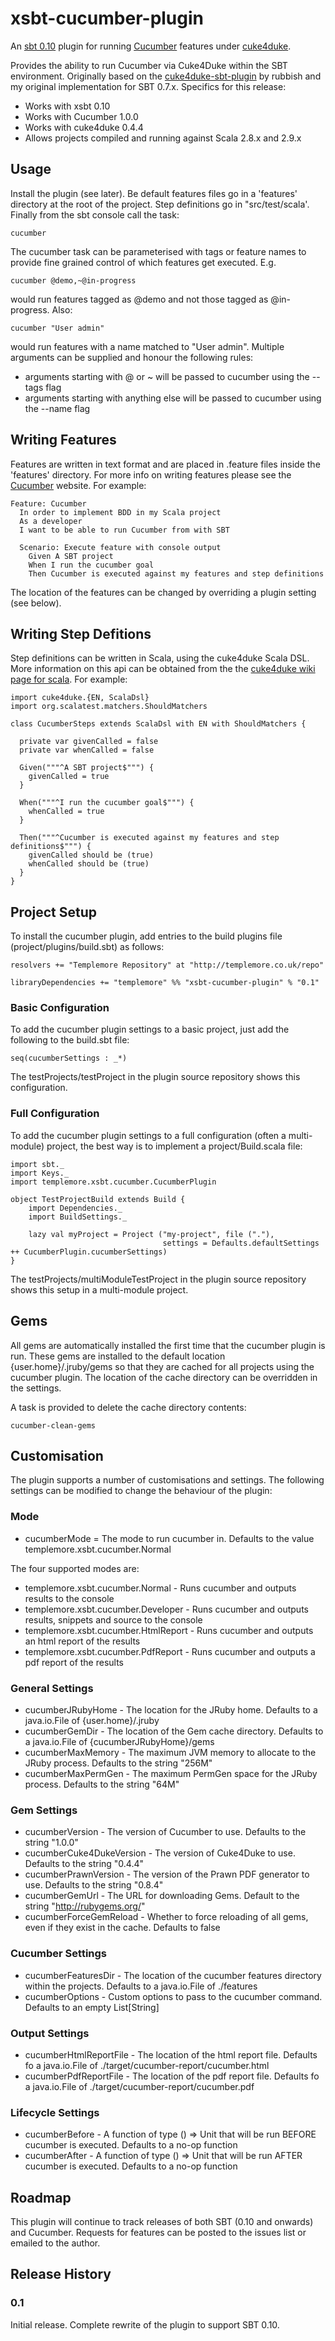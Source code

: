 xsbt-cucumber-plugin
====================

An [sbt 0.10](https://github.com/harrah/xsbt/wiki) plugin for running [Cucumber](http://cukes.info) features under [cuke4duke](http://github.com/aslakhellesoy/cuke4duke).

Provides the ability to run Cucumber via Cuke4Duke within the SBT environment. Originally based on the [cuke4duke-sbt-plugin](https://github.com/rubbish/cuke4duke-sbt-plugin) by rubbish and my original implementation for SBT 0.7.x. Specifics for this release:

* Works with xsbt 0.10
* Works with Cucumber 1.0.0
* Works with cuke4duke 0.4.4
* Allows projects compiled and running against Scala 2.8.x and 2.9.x

## Usage ##
Install the plugin (see later). Be default features files go in a 'features' directory at the root of the project. Step definitions go in "src/test/scala'. Finally from the sbt console call the task:

    cucumber

The cucumber task can be parameterised with tags or feature names to provide fine grained control of which features get executed. E.g.

    cucumber @demo,~@in-progress

would run features tagged as @demo and not those tagged as @in-progress. Also:

    cucumber "User admin"

would run features with a name matched to "User admin". Multiple arguments can be supplied and honour the following rules:

* arguments starting with @ or ~ will be passed to cucumber using the --tags flag
* arguments starting with anything else will be passed to cucumber using the --name flag

## Writing Features ##
Features are written in text format and are placed in .feature files inside the 'features' directory. For more info on writing features please see the [Cucumber](http://cukes.info) website.
For example:

    Feature: Cucumber
      In order to implement BDD in my Scala project
      As a developer
      I want to be able to run Cucumber from with SBT

      Scenario: Execute feature with console output
        Given A SBT project
        When I run the cucumber goal
        Then Cucumber is executed against my features and step definitions

The location of the features can be changed by overriding a plugin setting (see below).

## Writing Step Defitions ##
Step definitions can be written in Scala, using the cuke4duke Scala DSL. More information on this api can be obtained from the the [cuke4duke wiki page for scala](http://wiki.github.com/aslakhellesoy/cuke4duke/scala).
For example:

    import cuke4duke.{EN, ScalaDsl}
    import org.scalatest.matchers.ShouldMatchers

    class CucumberSteps extends ScalaDsl with EN with ShouldMatchers {

      private var givenCalled = false
      private var whenCalled = false

      Given("""^A SBT project$""") {
        givenCalled = true
      }

      When("""^I run the cucumber goal$""") {
        whenCalled = true
      }

      Then("""^Cucumber is executed against my features and step definitions$""") {
        givenCalled should be (true)
        whenCalled should be (true)
      }
    }

## Project Setup ##
To install the cucumber plugin, add entries to the build plugins file (project/plugins/build.sbt) as follows:

    resolvers += "Templemore Repository" at "http://templemore.co.uk/repo"

    libraryDependencies += "templemore" %% "xsbt-cucumber-plugin" % "0.1"

### Basic Configuration ###
To add the cucumber plugin settings to a basic project, just add the following to the build.sbt file:

    seq(cucumberSettings : _*)

The testProjects/testProject in the plugin source repository shows this configuration.

### Full Configuration ###
To add the cucumber plugin settings to a full configuration (often a multi-module) project, the best way is to implement a project/Build.scala file:

    import sbt._
    import Keys._
    import templemore.xsbt.cucumber.CucumberPlugin

    object TestProjectBuild extends Build {
        import Dependencies._
        import BuildSettings._

        lazy val myProject = Project ("my-project", file ("."),
                                      settings = Defaults.defaultSettings ++ CucumberPlugin.cucumberSettings)
    }

The testProjects/multiModuleTestProject in the plugin source repository shows this setup in a multi-module project.

## Gems ##
All gems are automatically installed the first time that the cucumber plugin is run. These gems are installed to the default location {user.home}/.jruby/gems so that they are cached for all projects using the cucumber plugin. The location of the cache directory can be overridden in the settings.

A task is provided to delete the cache directory contents:

    cucumber-clean-gems

## Customisation ##
The plugin supports a number of customisations and settings. The following settings can be modified to change the behaviour of the plugin:

### Mode ###
* cucumberMode = The mode to run cucumber in. Defaults to the value templemore.xsbt.cucumber.Normal

The four supported modes are:

* templemore.xsbt.cucumber.Normal - Runs cucumber and outputs results to the console
* templemore.xsbt.cucumber.Developer - Runs cucumber and outputs results, snippets and source to the console
* templemore.xsbt.cucumber.HtmlReport - Runs cucumber and outputs an html report of the results
* templemore.xsbt.cucumber.PdfReport - Runs cucumber and outputs a pdf report of the results

### General Settings ###
* cucumberJRubyHome - The location for the JRuby home. Defaults to a java.io.File of {user.home}/.jruby
* cucumberGemDir - The location of the Gem cache directory. Defaults to a java.io.File of {cucumberJRubyHome}/gems
* cucumberMaxMemory - The maximum JVM memory to allocate to the JRuby process. Defaults to the string "256M"
* cucumberMaxPermGen - The maximum PermGen space for the JRuby process. Defaults to the string "64M"

### Gem Settings ###
* cucumberVersion - The version of Cucumber to use. Defaults to the string "1.0.0"
* cucumberCuke4DukeVersion - The version of Cuke4Duke to use. Defaults to the string "0.4.4"
* cucumberPrawnVersion - The version of the Prawn PDF generator to use. Defaults to the string "0.8.4"
* cucumberGemUrl - The URL for downloading Gems. Default to the string "http://rubygems.org/"
* cucumberForceGemReload - Whether to force reloading of all gems, even if they exist in the cache. Defaults to false

### Cucumber Settings ###
* cucumberFeaturesDir - The location of the cucumber features directory within the projects. Defaults to a java.io.File of ./features
* cucumberOptions - Custom options to pass to the cucumber command. Defaults to an empty List[String]

### Output Settings ###
* cucumberHtmlReportFile - The location of the html report file. Defaults fo a java.io.File of ./target/cucumber-report/cucumber.html
* cucumberPdfReportFile - The location of the pdf report file. Defaults fo a java.io.File of ./target/cucumber-report/cucumber.pdf

### Lifecycle Settings ###
* cucumberBefore - A function of type () => Unit that will be run BEFORE cucumber is executed. Defaults to a no-op function
* cucumberAfter - A function of type () => Unit that will be run AFTER cucumber is executed. Defaults to a no-op function

## Roadmap ##

This plugin will continue to track releases of both SBT (0.10 and onwards) and Cucumber. Requests for features can be posted to the issues list or emailed to the author.

## Release History ##

### 0.1 ###
Initial release. Complete rewrite of the plugin to support SBT 0.10.
